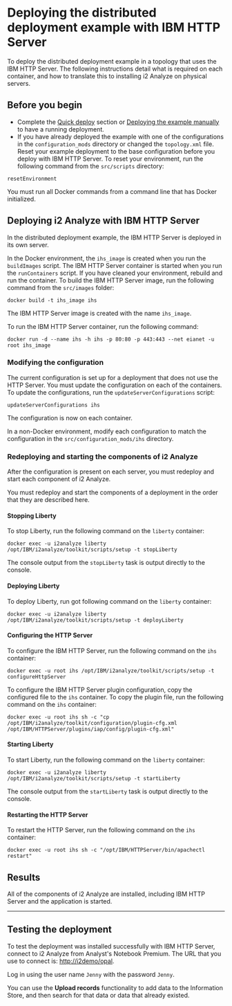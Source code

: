 # Deploying the distributed deployment example with IBM HTTP Server
To deploy the distributed deployment example in a topology that uses the IBM HTTP Server. The following instructions detail what is required on each container, and how to translate this to installing i2 Analyze on physical servers.

## Before you begin
- Complete the [Quick deploy](deploy_quick_start.md) section or [Deploying the example manually](deploy_walk_through.md) to have a running deployment.
- If you have already deployed the example with one of the configurations in the `configuration_mods` directory or changed the `topology.xml` file. Reset your example deployment to the base configuration before you deploy with IBM HTTP Server. To reset your environment, run the following command from the `src/scripts` directory:
```
resetEnvironment
```

You must run all Docker commands from a command line that has Docker initialized.

## Deploying i2 Analyze with IBM HTTP Server
In the distributed deployment example, the IBM HTTP Server is deployed in its own server.

In the Docker environment, the `ihs_image` is created when you run the `buildImages` script. The IBM HTTP Server container is started when you run the `runContainers` script. If you have cleaned your environment, rebuild and run the container.
To build the IBM HTTP Server image, run the following command from the `src/images` folder:
```
docker build -t ihs_image ihs
```

The IBM HTTP Server image is created with the name `ihs_image`.

To run the IBM HTTP Server container, run the following command:
```
docker run -d --name ihs -h ihs -p 80:80 -p 443:443 --net eianet -u root ihs_image
```

### Modifying the configuration
The current configuration is set up for a deployment that does not use the HTTP Server. You must update the configuration on each of the containers. To update the configurations, run the `updateServerConfigurations` script:
```
updateServerConfigurations ihs
```

The configuration is now on each container.

In a non-Docker environment, modify each configuration to match the configuration in the `src/configuration_mods/ihs` directory.

### Redeploying and starting the components of i2 Analyze
After the configuration is present on each server, you must redeploy and start each component of i2 Analyze.

You must redeploy and start the components of a deployment in the order that they are described here.

#### Stopping Liberty
To stop Liberty, run the following command on the `liberty` container:
```
docker exec -u i2analyze liberty /opt/IBM/i2analyze/toolkit/scripts/setup -t stopLiberty
```
The console output from the `stopLiberty` task is output directly to the console.

#### Deploying Liberty
To deploy Liberty, run got following command on the `liberty` container:
```
docker exec -u i2analyze liberty /opt/IBM/i2analyze/toolkit/scripts/setup -t deployLiberty
```

#### Configuring the HTTP Server
To configure the IBM HTTP Server, run the following command on the `ihs` container:
```
docker exec -u root ihs /opt/IBM/i2analyze/toolkit/scripts/setup -t configureHttpServer
```

To configure the IBM HTTP Server plugin configuration, copy the configured file to the `ihs` container. To copy the plugin file, run the following command on the `ihs` container:
```
docker exec -u root ihs sh -c "cp /opt/IBM/i2analyze/toolkit/configuration/plugin-cfg.xml /opt/IBM/HTTPServer/plugins/iap/config/plugin-cfg.xml"
```

#### Starting Liberty
To start Liberty, run the following command on the `liberty` container:
```
docker exec -u i2analyze liberty /opt/IBM/i2analyze/toolkit/scripts/setup -t startLiberty
```
The console output from the `startLiberty` task is output directly to the console.

#### Restarting the HTTP Server
To restart the HTTP Server, run the following command on the `ihs` container:
```
docker exec -u root ihs sh -c "/opt/IBM/HTTPServer/bin/apachectl restart"
```

## Results
All of the components of i2 Analyze are installed, including IBM HTTP Server and the application is started.

---

## Testing the deployment
To test the deployment was installed successfully with IBM HTTP Server, connect to i2 Analyze from Analyst's Notebook Premium. The URL that you use to connect is: [http://i2demo/opal](http://i2demo/opal).

Log in using the user name `Jenny` with the password `Jenny`.

You can use the **Upload records** functionality to add data to the Information Store, and then search for that data or data that already existed.
